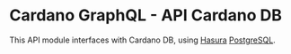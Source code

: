 # Cardano GraphQL - API Cardano DB

This API module interfaces with Cardano DB, using [Hasura](https://hasura.io/) 
[PostgreSQL](https://www.postgresql.org/).